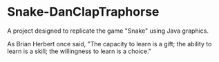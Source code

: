 # Snake-DanClapTraphorse

A project designed to replicate the game "Snake" using Java graphics.

As Brian Herbert once said,
"The capacity to learn is a gift;
the ability to learn is a skill;
the willingness to learn is a choice."
